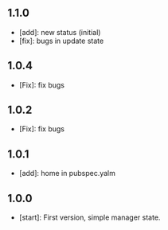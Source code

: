 ## 1.1.0
 - [add]: new status (initial)
 - [fix]: bugs in update state
## 1.0.4
 - [Fix]: fix bugs
## 1.0.2
 - [Fix]: fix bugs
## 1.0.1
 - [add]: home in pubspec.yalm
## 1.0.0
  - [start]: First version, simple manager state.
